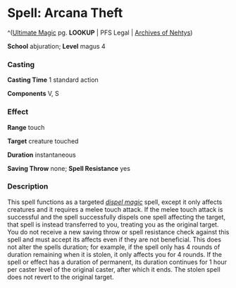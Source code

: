 # Spell: Arcana Theft

^([Ultimate Magic][ss-arcana-theft] pg. **LOOKUP** | PFS Legal | [Archives of Nehtys][sn-arcana-theft])

**School** abjuration; **Level** magus 4

### Casting

**Casting Time** 1 standard action  

**Components** V, S

### Effect

**Range** touch  

**Target** creature touched  

**Duration** instantaneous  

**Saving Throw** none; **Spell Resistance** yes

### Description

This spell functions as a targeted _[dispel magic]_ spell, except it only affects creatures and it requires a melee touch attack. If the melee touch attack is successful and the spell successfully dispels one spell affecting the target, that spell is instead transferred to you, treating you as the original target. You do not receive a new saving throw or spell resistance check against this spell and must accept its affects even if they are not beneficial. This does not alter the spells duration; for example, if the spell only has 4 rounds of duration remaining when it is stolen, it only affects you for 4 rounds. If the spell or effect has a duration of permanent, its duration continues for 1 hour per caster level of the original caster, after which it ends. The stolen spell does not revert to the original target.

[ss-arcana-theft]: http://paizo.com/pathfinderRPG/v57
[sn-arcana-theft]: http://www.archivesofnethys.com/SpellDisplay.aspx?ItemName=Arcana%20Theft
[dispel magic]: http://www.archivesofnethys.com/SpellDisplay.aspx?ItemName=dispel%20magic
